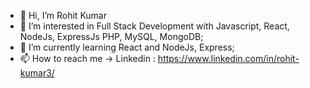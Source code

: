 - 👋 Hi, I’m Rohit Kumar
- 👀 I’m interested in Full Stack Development with Javascript, React, NodeJs, ExpressJs PHP, MySQL, MongoDB;
- 🌱 I’m currently learning React and NodeJs, Express;
- 📫 How to reach me -> Linkedin : https://www.linkedin.com/in/rohit-kumar3/

<!---
rohit874/rohit874 is a ✨ special ✨ repository because its `README.md` (this file) appears on your GitHub profile.
You can click the Preview link to take a look at your changes.
--->
